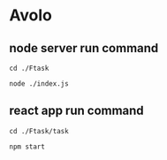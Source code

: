 # Avolo


## node server run command


```
cd ./Ftask

node ./index.js
```





## react app run command


```
cd ./Ftask/task

npm start
```


